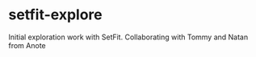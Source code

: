 # setfit-explore
Initial exploration work with SetFit. Collaborating with Tommy and Natan from Anote
